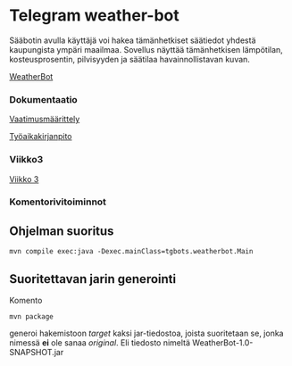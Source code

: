 # **Telegram weather-bot**

Sääbotin avulla käyttäjä voi hakea tämänhetkiset säätiedot yhdestä kaupungista ympäri maailmaa. 
Sovellus näyttää tämänhetkisen lämpötilan, kosteusprosentin, pilvisyyden ja säätilaa havainnollistavan kuvan.

[WeatherBot](WeatherBot)

### **Dokumentaatio**

[Vaatimusmäärittely](dokumentaatio/vaatimusmaarittely.md)

[Työaikakirjanpito](dokumentaatio/tuntikirjanpito.md)

### **Viikko3**

[Viikko 3](laskarit/viikko3)

### **Komentorivitoiminnot**

## **Ohjelman suoritus**

`mvn compile exec:java -Dexec.mainClass=tgbots.weatherbot.Main` 

## **Suoritettavan jarin generointi**

Komento

`mvn package`

generoi hakemistoon *target* kaksi jar-tiedostoa, joista suoritetaan se, jonka nimessä **ei** ole sanaa *original*. 
Eli tiedosto nimeltä WeatherBot-1.0-SNAPSHOT.jar 
